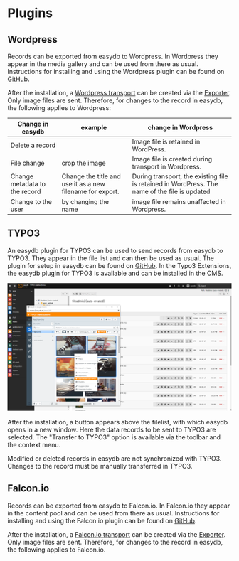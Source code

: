 # Plugins

## <a name="wordpress"> </a> Wordpress

Records can be exported from easydb to Wordpress. In Wordpress they appear in the media gallery and can be used from there as usual. Instructions for installing and using the Wordpress plugin can be found on [GitHub](https://github.com/programfabrik/easydb-wordpress-plugin).

After the installation, a [Wordpress transport](../../features/export/export.md#transport) can be created via the [Exporter](../../features/export/export.md). Only image files are sent. Therefore, for changes to the record in easydb, the following applies to Wordpress:

|Change in easydb | example | change in Wordpress |
| - | - | - |
| Delete a record || Image file is retained in WordPress. |
| File change | crop the image | Image file is created during transport in Wordpress. |
| Change metadata to the record | Change the title and use it as a new filename for export. | During transport, the existing file is retained in WordPress. The name of the file is updated
| Change to the user | by changing the name | image file remains unaffected in Wordpress. |


## <a name="TYPO3"> </a> TYPO3

An easydb plugin for TYPO3 can be used to send records from easydb to TYPO3. They appear in the file list and can then be used as usual. The plugin for setup in easydb can be found on [GitHub](https://github.com/programfabrik/typo3-easydb-plugin). In the Typo3 Extensions, the easydb plugin for TYPO3 is available and can be installed in the CMS.

![TYPO3 plugin for easydb](typo3_easydb_plugin.png)

After the installation, a button appears above the filelist, with which easydb opens in a new window. Here the data records to be sent to TYPO3 are selected. The "Transfer to TYPO3" option is available via the toolbar and the context menu.

Modified or deleted records in easydb are not synchronized with TYPO3. Changes to the record must be manually transferred in TYPO3.

## <a name="falconio"> </a> Falcon.io

Records can be exported from easydb to Falcon.io. In Falcon.io they appear in the content pool and can be used from there as usual. Instructions for installing and using the Falcon.io plugin can be found on [GitHub](https://github.com/programfabrik/easydb-falconio-plugin).

After the installation, a [Falcon.io transport](../../features/export/export.md#transport) can be created via the [Exporter](../../features/export/export.md). Only image files are sent. Therefore, for changes to the record in easydb, the following applies to Falcon.io.

